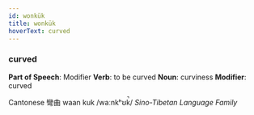```yaml
---
id: wonkük
title: wonkük
hoverText: curved
---
```


### curved

**Part of Speech**: Modifier
**Verb**: to be curved
**Noun**: curviness
**Modifier**: curved

Cantonese 彎曲 waan kuk /waːnkʰʊk̚/
*Sino-Tibetan Language Family*